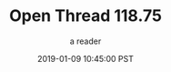 ---
layout: podcast
title: "Open Thread 118.75"
author: a reader
description: https://slatestarcodex.com/2019/01/09/open-thread-118-75/
date: 2019-01-09 10:45:00 PST
length: 59807
duration: 15
guid: open-thread-118-75
---